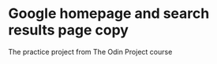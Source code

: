 # Google homepage and search results page copy

The practice project from The Odin Project course


